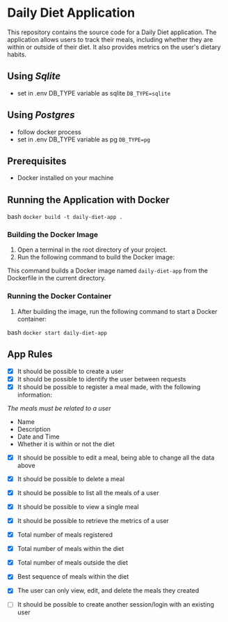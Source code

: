 # Daily Diet Application

This repository contains the source code for a Daily Diet application. The application allows users to track their meals, including whether they are within or outside of their diet. It also provides metrics on the user's dietary habits.


## Using *Sqlite*

- set in .env DB_TYPE variable as sqlite
`DB_TYPE=sqlite`

## Using *Postgres* 

- follow docker process
- set in .env DB_TYPE variable as pg
`DB_TYPE=pg`

## Prerequisites

- Docker installed on your machine

## Running the Application with Docker

bash `docker build -t daily-diet-app .`

### Building the Docker Image

1. Open a terminal in the root directory of your project.
2. Run the following command to build the Docker image:

 This command builds a Docker image named `daily-diet-app` from the Dockerfile in the current directory.

### Running the Docker Container

1. After building the image, run the following command to start a Docker container:

bash `docker start daily-diet-app`

## App Rules

- [X] It should be possible to create a user
- [X] It should be possible to identify the user between requests
- [X] It should be possible to register a meal made, with the following information:

*The meals must be related to a user*

- Name
- Description
- Date and Time
- Whether it is within or not the diet

- [X] It should be possible to edit a meal, being able to change all the data above
- [X] It should be possible to delete a meal
- [X] It should be possible to list all the meals of a user
- [X] It should be possible to view a single meal
- [X] It should be possible to retrieve the metrics of a user
- [X] Total number of meals registered
- [X] Total number of meals within the diet
- [X] Total number of meals outside the diet
- [X] Best sequence of meals within the diet

- [X] The user can only view, edit, and delete the meals they created
- [ ] It should be possible to create another session/login with an existing user
